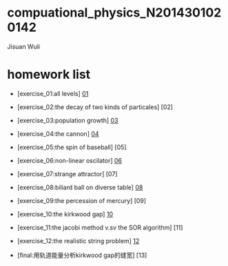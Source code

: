 # compuational_physics_N2014301020142
Jisuan Wuli

# homework list
* [exercise_01:all levels] [01]

* [exercise_02:the decay of two kinds of particales] [02]

* [exercise_03:population growth] [03]

* [exercise_04:the cannon] [04]

* [exercise_05:the spin of baseball] [05]

* [exercise_06:non-linear oscilator] [06]

* [exercise_07:strange attractor] [07]

* [exercise_08:biliard ball on diverse table] [08]

* [exercise_09:the percession of mercury] [09]

* [exercise_10:the kirkwood gap] [10]

* [exercise_11:the jacobi method v.sv the SOR algorithm] [11]

* [exercise_12:the realistic string problem] [12]

* [final:用轨道能量分析kirkwood gap的缝宽] [13]

[01]:
[02]:
[03]:https://github.com/asyellow/compuational_physics_N2014301020142/blob/master/03.md
[04]:
[05]:
[06]:
[07]:
[08]:
[09]:
[10]:
[11]:
[12]:
[13]:

